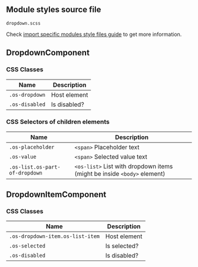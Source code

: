 ## Module styles source file

`dropdown.scss`

Check [import specific modules style files guide](https://ngx-os.io/guides/import-specific-modules-style-files)
to get more information.

## DropdownComponent

### CSS Classes
| Name           | Description                       |
| -------------- | --------------------------------- |
| `.os-dropdown` | Host element                      |
| `.os-disabled` | Is disabled?                      |

### CSS Selectors of children elements
| Name                           | Description                                                             |
| ------------------------------ | ----------------------------------------------------------------------- |
| `.os-placeholder`              | `<span>` Placeholder text                                               |
| `.os-value`                    | `<span>` Selected value text                                            |
| `.os-list.os-part-of-dropdown` | `<os-list>` List with dropdown items (might be inside `<body>` element) |

## DropdownItemComponent

### CSS Classes
| Name                             | Description                       |
| -------------------------------- | --------------------------------- |
| `.os-dropdown-item.os-list-item` | Host element                      |
| `.os-selected`                   | Is selected?                      |
| `.os-disabled`                   | Is disabled?                      |
